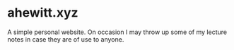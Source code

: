 # ahewitt.xyz
 
A simple personal website.
On occasion I may throw up some of my lecture notes in case they are of use to anyone.
